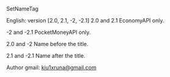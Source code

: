 SetNameTag


English:
version [2.0, 2.1, -2, -2.1]
2.0 and 2.1
   EconomyAPI only.

-2 and -2.1
   PocketMoneyAPI only.


2.0 and -2
   Name before the title.

2.1 and -2.1
   Name after the title.

Author gmail: kiu1xruna@gmail.com
